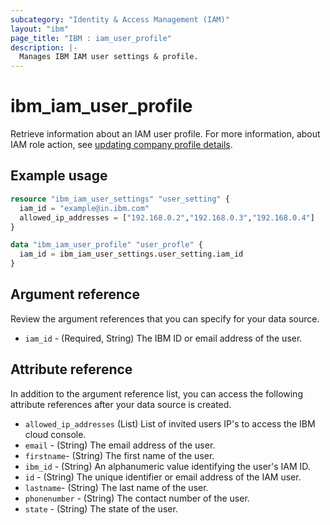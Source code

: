 ```yaml
---
subcategory: "Identity & Access Management (IAM)"
layout: "ibm"
page_title: "IBM : iam_user_profile"
description: |-
  Manages IBM IAM user settings & profile.
---
```


# ibm_iam_user_profile

Retrieve information about an IAM user profile. For more information, about IAM role action, see [updating company profile details](https://cloud.ibm.com/docs/account?topic=account-contact-info).

## Example usage

```terraform
resource "ibm_iam_user_settings" "user_setting" {
  iam_id = "example@in.ibm.com"
  allowed_ip_addresses = ["192.168.0.2","192.168.0.3","192.168.0.4"]
}

data "ibm_iam_user_profile" "user_profle" {
  iam_id = ibm_iam_user_settings.user_setting.iam_id
}

```

## Argument reference

Review the argument references that you can specify for your data source.

- `iam_id` - (Required, String) The IBM ID or email address of the user.

## Attribute reference

In addition to the argument reference list, you can access the following attribute references after your data source is created.

- `allowed_ip_addresses` (List) List of invited users IP's to access the IBM cloud console.
- `email` - (String) The email address of the user.
- `firstname`-  (String) The first name of the user.
- `ibm_id` - (String) An alphanumeric value identifying the user's IAM ID.
- `id` - (String) The unique identifier or email address of the IAM user.
- `lastname`-  (String) The last name of the user.
- `phonenumber` - (String) The contact number of the user.
- `state` - (String) The state of the user.


  
